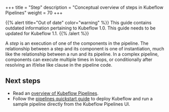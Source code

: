 +++
title = "Step"
description = "Conceptual overview of steps in Kubeflow Pipelines"
weight = 70
+++

{{% alert title="Out of date" color="warning" %}}
This guide contains outdated information pertaining to Kubeflow 1.0. This guide
needs to be updated for Kubeflow 1.1.
{{% /alert %}}


A *step* is an execution of one of the components in the pipeline. The
relationship between a step and its component is one of instantiation, much like
the relationship between a run and its pipeline. In a complex pipeline,
components can execute multiple times in loops, or conditionally after resolving
an if/else like clause in the pipeline code.

## Next steps

* Read an [overview of Kubeflow Pipelines](/docs/pipelines/pipelines-overview/).
* Follow the [pipelines quickstart guide](/docs/pipelines/pipelines-quickstart/) 
  to deploy Kubeflow and run a sample pipeline directly from the Kubeflow 
  Pipelines UI.